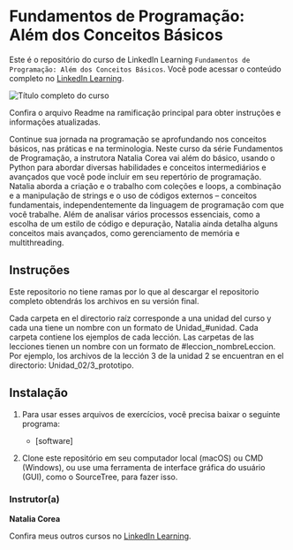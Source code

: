# Fundamentos de Programação: Além dos Conceitos Básicos
Este é o repositório do curso de LinkedIn Learning `Fundamentos de Programação: Além dos Conceitos Básicos`. Você pode acessar o conteúdo completo no [LinkedIn Learning][lil-course-url].

![Título completo do curso][lil-thumbnail-url] 

Confira o arquivo Readme na ramificação principal para obter instruções e informações atualizadas. 

Continue sua jornada na programação se aprofundando nos conceitos básicos, nas práticas e na terminologia. Neste curso da série Fundamentos de Programação, a instrutora Natalia Corea vai além do básico, usando o Python para abordar diversas habilidades e conceitos intermediários e avançados que você pode incluir em seu repertório de programação. Natalia aborda a criação e o trabalho com coleções e loops, a combinação e a manipulação de strings e o uso de códigos externos – conceitos fundamentais, independentemente da linguagem de programação com que você trabalhe. Além de analisar vários processos essenciais, como a escolha de um estilo de código e depuração, Natalia ainda detalha alguns conceitos mais avançados, como gerenciamento de memória e multithreading. 

## Instruções 
Este repositorio no tiene ramas por lo que al descargar el repositorio completo obtendrás los archivos en su versión final.

Cada carpeta en el directorio raíz corresponde a una unidad del curso y cada una tiene un nombre con un formato de Unidad_#unidad. Cada carpeta contiene los ejemplos de cada lección. Las carpetas de las lecciones tienen un nombre con un formato de #leccion_nombreLeccion. Por ejemplo, los archivos de la lección 3 de la unidad 2 se encuentran en el directorio: Unidad_02/3_prototipo. 

## Instalação
1. Para usar esses arquivos de exercícios, você precisa baixar o seguinte programa: 
	- [software]
	
2. Clone este repositório em seu computador local (macOS) ou CMD (Windows), ou use uma ferramenta de interface gráfica do usuário (GUI), como o SourceTree, para fazer isso. 

### Instrutor(a)

**Natalia Corea**

Confira meus outros cursos no [LinkedIn Learning](https://www.linkedin.com/learning/instructors/natalia-corea).

[0]: # (Replace these placeholder URLs with actual course URLs)
[lil-course-url]: https://www.linkedin.com/learning/building-a-graphql-project-with-react-js
[lil-thumbnail-url]: https://media.licdn.com/dms/image/D560DAQGFTwAtVTuUKQ/learning-public-crop_675_1200/0/1688016525526?e=2147483647&v=beta&t=VNfmAcRLdLGtdNDwB1-SvXdwgE65iob0hSk9tQTgmYs


[1]: # (End of BP-Instruction ###############################################################################################)

